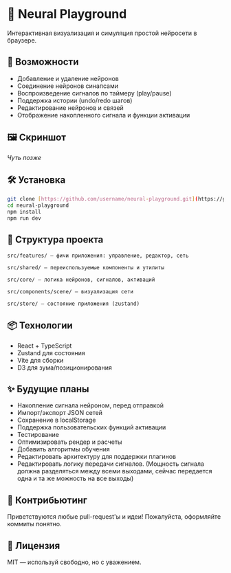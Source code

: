 # 🧠 Neural Playground

Интерактивная визуализация и симуляция простой нейросети в браузере.

## 🚀 Возможности

- Добавление и удаление нейронов
- Соединение нейронов синапсами
- Воспроизведение сигналов по таймеру (play/pause)
- Поддержка истории (undo/redo шагов)
- Редактирование нейронов и связей
- Отображение накопленного сигнала и функции активации

## 🖼️ Скриншот

_Чуть позже_

## 🛠️ Установка

```bash
git clone [https://github.com/username/neural-playground.git](https://github.com/Mimosa01/NeuroPlay)
cd neural-playground
npm install
npm run dev
```

## 🧭 Структура проекта
```
src/features/ — фичи приложения: управление, редактор, сеть

src/shared/ — переиспользуемые компоненты и утилиты

src/core/ — логика нейронов, сигналов, активаций

src/components/scene/ — визуализация сети

src/store/ — состояние приложения (zustand)
```

## 📦 Технологии
- React + TypeScript
- Zustand для состояния
- Vite для сборки
- D3 для зума/позиционирования

## ✨ Будущие планы
- Накопление сигнала нейроном, перед отправкой
- Импорт/экспорт JSON сетей
- Сохранение в localStorage
- Поддержка пользовательских функций активации
- Тестирование
- Оптимизировать рендер и расчеты
- Добавить алгоритмы обучения
- Редактировать архитектуру для поддержки плагинов
- Редактировать логику передачи сигналов. (Мощность сигнала должна разделяться между всеми выходами, сейчас передается одна и та же можность на все выходы)

## 🤝 Контрибьютинг

Приветствуются любые pull-request'ы и идеи!
Пожалуйста, оформляйте коммиты понятно.

## 📄 Лицензия
MIT — используй свободно, но с уважением.
